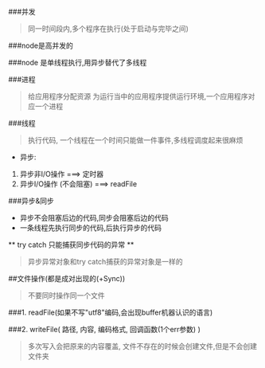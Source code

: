 
###并发
> 同一时间段内,多个程序在执行(处于启动与完毕之间)

###node是高并发的

###node 是单线程执行,用异步替代了多线程

###进程
> 给应用程序分配资源
> 为运行当中的应用程序提供运行环境,一个应用程序对应一个进程

###线程
> 执行代码, 一个线程在一个时间只能做一件事件,多线程调度起来很麻烦

* 异步:  
1. 异步非I/O操作 ===> 定时器
2. 异步I/O操作 (不会阻塞) ===> readFile

###异步&同步
* 异步不会阻塞后边的代码,同步会阻塞后边的代码
* 一条线程先执行同步的代码,后执行异步的代码

** try catch 只能捕获同步代码的异常 **

> 异步异常对象和try catch捕获的异常对象是一样的

##文件操作(都是成对出现的(+Sync))
> 不要同时操作同一个文件

###1. readFile(如果不写"utf8"编码,会出现buffer机器认识的语言)

###2. writeFile( 路径, 内容, 编码格式, 回调函数(1个err参数) )

> 多次写入会把原来的内容覆盖, 文件不存在的时候会创建文件,但是不会创建文件夹






